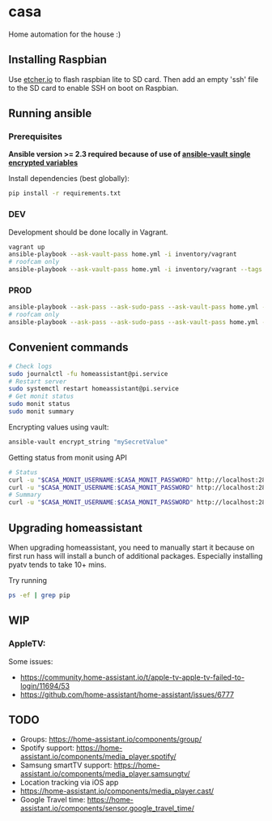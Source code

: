 # casa

Home automation for the house :)

## Installing Raspbian

Use [etcher.io](https://etcher.io) to flash raspbian lite to SD card.
Then add an empty 'ssh' file to the SD card to enable SSH on boot on Raspbian.

## Running ansible

### Prerequisites

**Ansible version >= 2.3 required because of use of [ansible-vault single encrypted variables](http://docs.ansible.com/ansible/latest/playbooks_vault.html#single-encrypted-variable)**

Install dependencies (best globally):
```bash
pip install -r requirements.txt
```


### DEV
Development should be done locally in Vagrant.
```bash
vagrant up
ansible-playbook --ask-vault-pass home.yml -i inventory/vagrant 
# roofcam only
ansible-playbook --ask-vault-pass home.yml -i inventory/vagrant --tags roofcam
```
### PROD

```bash
ansible-playbook --ask-pass --ask-sudo-pass --ask-vault-pass home.yml -i ~/repos/casa-data/inventory/mbp-server
# roofcam only
ansible-playbook --ask-pass --ask-sudo-pass --ask-vault-pass home.yml -i ~/repos/casa-data/inventory/mbp-server --tags roofcam
```

## Convenient commands

```bash
# Check logs
sudo journalctl -fu homeassistant@pi.service
# Restart server
sudo systemctl restart homeassistant@pi.service
# Get monit status
sudo monit status
sudo monit summary
```

Encrypting values using vault:

```bash
ansible-vault encrypt_string "mySecretValue"
```

Getting status from monit using API
```bash
# Status
curl -u "$CASA_MONIT_USERNAME:$CASA_MONIT_PASSWORD" http://localhost:2812/_status
curl -u "$CASA_MONIT_USERNAME:$CASA_MONIT_PASSWORD" http://localhost:2812/_status?format=xml
# Summary
curl -u "$CASA_MONIT_USERNAME:$CASA_MONIT_PASSWORD" http://localhost:2812/_summary
```

## Upgrading homeassistant

When upgrading homeassistant, you need to manually start it because on first run hass will install a bunch of additional packages.
Especially installing pyatv tends to take 10+ mins.

Try running 
```bash
ps -ef | grep pip
```

## WIP
### AppleTV:
Some issues:
- https://community.home-assistant.io/t/apple-tv-apple-tv-failed-to-login/11694/53
- https://github.com/home-assistant/home-assistant/issues/6777


## TODO
- Groups: https://home-assistant.io/components/group/
- Spotify support:  https://home-assistant.io/components/media_player.spotify/
- Samsung smartTV support: https://home-assistant.io/components/media_player.samsungtv/
- Location tracking via iOS app
- https://home-assistant.io/components/media_player.cast/
- Google Travel time: https://home-assistant.io/components/sensor.google_travel_time/
